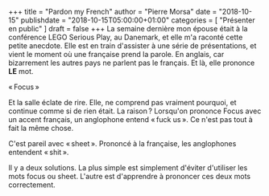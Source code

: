 +++
title      = "Pardon my French"
author     = "Pierre Morsa"
date        = "2018-10-15"
publishdate = "2018-10-15T05:00:00+01:00" 
categories = [ "Présenter en public" ]
draft      = false
+++
La semaine dernière mon épouse était à la conférence LEGO Serious Play, au Danemark, et elle m'a raconté cette petite anecdote. Elle est en train d'assister à une série de présentations, et vient le moment où une française prend la parole. En anglais, car bizarrement les autres pays ne parlent pas le français. Et là, elle prononce **LE** mot.

« Focus »

Et la salle éclate de rire. Elle, ne comprend pas vraiment pourquoi, et continue comme si de rien était. La raison ? Lorsqu'on prononce Focus avec un accent français, un anglophone entend « fuck us ». Ce n'est pas tout à fait la même chose.

C'est pareil avec « sheet ». Prononcé à la française, les anglophones entendent « shit ».

Il y a deux solutions. La plus simple est simplement d'éviter d'utiliser les mots focus ou sheet. L'autre est d'apprendre à prononcer ces deux mots correctement.